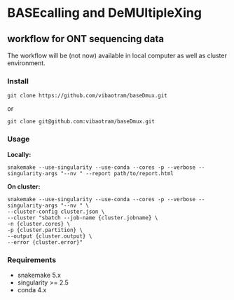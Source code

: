 # BASEcalling and DeMUltipleXing
## workflow for ONT sequencing data

The workflow will be (not now) available in local computer as well as cluster environment.


### Install

```
git clone https://github.com/vibaotram/baseDmux.git
```
or
```
git clone git@github.com:vibaotram/baseDmux.git
```


### Usage

**Locally:**

```
snakemake --use-singularity --use-conda --cores -p --verbose --singularity-args "--nv " --report path/to/report.html
```

**On cluster:**

```
snakemake --use-singularity --use-conda --cores -p --verbose --singularity-args "--nv " \
--cluster-config cluster.json \
--cluster "sbatch --job-name {cluster.jobname} \
-n {cluster.cores} \
-p {cluster.partition} \
--output {cluster.output} \
--error {cluster.error}"
```



### Requirements
* snakemake 5.x
* singularity >= 2.5
* conda 4.x
